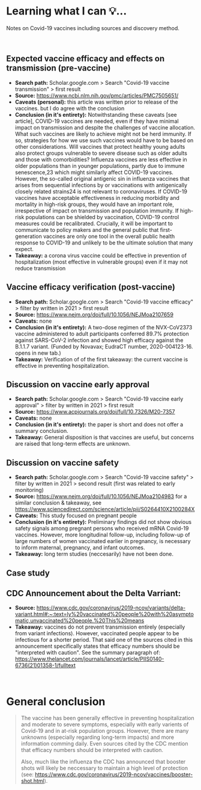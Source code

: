 # Learning what I can 💡...
Notes on Covid-19 vaccines including sources and discovery method.

&nbsp;
## Expected vaccine efficacy and effects on transmission (pre-vaccine)
- **Search path:** Scholar.google.com > Search "Covid-19 vaccine transmission" > first result
- **Source:** https://www.ncbi.nlm.nih.gov/pmc/articles/PMC7505651/
- **Caveats (personal):** this article was written prior to release of the vaccines. but I do agree with the conclusion
- **Conclusion (in it's entirety):** Notwithstanding these caveats [see article], COVID-19 vaccines are needed, even if they have minimal impact on transmission and despite the challenges of vaccine allocation. What such vaccines are likely to achieve might not be herd immunity. If so, strategies for how we use such vaccines would have to be based on other considerations. Will vaccines that protect healthy young adults also protect groups vulnerable to severe disease such as older adults and those with comorbidities? Influenza vaccines are less effective in older populations than in younger populations, partly due to immune senescence,23 which might similarly affect COVID-19 vaccines. However, the so-called original antigenic sin in influenza vaccines that arises from sequential infections by or vaccinations with antigenically closely related strains24 is not relevant to coronaviruses. If COVID-19 vaccines have acceptable effectiveness in reducing morbidity and mortality in high-risk groups, they would have an important role, irrespective of impact on transmission and population immunity. If high-risk populations can be shielded by vaccination, COVID-19 control measures could be recalibrated. Crucially, it will be important to communicate to policy makers and the general public that first-generation vaccines are only one tool in the overall public health response to COVID-19 and unlikely to be the ultimate solution that many expect.
- **Takeaway:** a corona virus vaccine could be effective in prevention of hospitalization (most effective in vulnerable groups) even if it may not reduce transmission

## Vaccine efficacy verification (post-vaccine)
- **Search path:** Scholar.google.com > Search "Covid-19 vaccine efficacy" > filter by written in 2021 > first result
- **Source:** https://www.nejm.org/doi/full/10.1056/NEJMoa2107659
- **Caveats:** none
- **Conclusion (in it's entirety):** A two-dose regimen of the NVX-CoV2373 vaccine administered to adult participants conferred 89.7% protection against SARS-CoV-2 infection and showed high efficacy against the B.1.1.7 variant. (Funded by Novavax; EudraCT number, 2020-004123-16. opens in new tab.)
- **Takeaway:** Verification of of the first takeaway: the current vaccine is effective in preventing hospitalization. 

## Discussion on vaccine early approval
- **Search path:** Scholar.google.com > Search "Covid-19 vaccine early approval" > filter by written in 2021 > first result
- **Source:** https://www.acpjournals.org/doi/full/10.7326/M20-7357
- **Caveats:** none
- **Conclusion (in it's entirety):** the paper is short and does not offer a summary conclusion. 
- **Takeaway:** General disposition is that vaccines are useful, but concerns are raised that long-term effects are unknown.

## Discussion on vaccine safety
- **Search path:** Scholar.google.com > Search "Covid-19 vaccine safety" > filter by written in 2021 > second result (first was related to early monitoring)
- **Source:** https://www.nejm.org/doi/full/10.1056/NEJMoa2104983 for a similar conclusion & takeaway, see https://www.sciencedirect.com/science/article/pii/S0264410X2100284X
- **Caveats:** This study focused on pregnant people
- **Conclusion (in it's entirety):** Preliminary findings did not show obvious safety signals among pregnant persons who received mRNA Covid-19 vaccines. However, more longitudinal follow-up, including follow-up of large numbers of women vaccinated earlier in pregnancy, is necessary to inform maternal, pregnancy, and infant outcomes.
- **Takeaway:** long term studies (neccesarily) have not been done.

## Case study

## CDC Announcement about the Delta Varriant:
- **Source:** https://www.cdc.gov/coronavirus/2019-ncov/variants/delta-variant.html#:~:text=ly%20vaccinated%20people%20with%20asymptomatic,unvaccinated%20people.%20This%20means
- **Takeaway:** vaccines do not prevent transmission entirely (especially from variant infections). However, vaccinated people appear to be infectious for a shorter period. That said one of the sources cited in this announcement specifically states that efficacy numbers should be "interpreted with caution". See the summary paragraph of: https://www.thelancet.com/journals/lancet/article/PIIS0140-6736(21)01358-1/fulltext

&nbsp;
# General conclusion
> The vaccine has been generally effective in preventing hospitalization and moderate to severe symptoms, especially with early varients of Covid-19 and in at-risk population groups. However, there are many unknowns (especially regarding long-term impacts) and more information comming daily. Even sources cited by the CDC mention that efficacy numbers should be interpreted with caution.
> 
> Also, much like the influenza the CDC has announced that booster shots will likely be neccessary to maintain a high level of protection (see: https://www.cdc.gov/coronavirus/2019-ncov/vaccines/booster-shot.html).